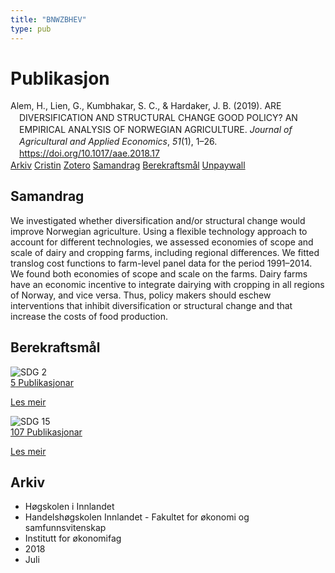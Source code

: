 ```yaml
---
title: "BNWZBHEV"
type: pub
---
```

<h1>Publikasjon</h1>
<article id="csl-bib-container-BNWZBHEV" class="csl-bib-container">
  <div class="csl-bib-body" style="line-height: 1.35; padding-left: 1em; text-indent:-1em;">
  <div class="csl-entry">Alem, H., Lien, G., Kumbhakar, S. C., &amp; Hardaker, J. B. (2019). ARE DIVERSIFICATION AND STRUCTURAL CHANGE GOOD POLICY? AN EMPIRICAL ANALYSIS OF NORWEGIAN AGRICULTURE. <i>Journal of Agricultural and Applied Economics</i>, <i>51</i>(1), 1&#x2013;26. <a href="https://doi.org/10.1017/aae.2018.17">https://doi.org/10.1017/aae.2018.17</a></div>
</div>
  <div class="csl-bib-buttons">
    <a href="#taxonomy-article-BNWZBHEV" class="csl-bib-button">Arkiv</a>
    <a href="https://app.cristin.no/results/show.jsf?id=1596033" alt="Cristin URL" class="csl-bib-button">Cristin</a>
    <a href="http://zotero.org/groups/5402882/items/BNWZBHEV" alt="Zotero URL" class="csl-bib-button">Zotero</a>
    <a href="#abstract-article-BNWZBHEV" class="csl-bib-button">Samandrag</a>
    <a href="#sdg-article-BNWZBHEV" class="csl-bib-button">Berekraftsmål</a>
    <a href="https://www.cambridge.org/core/services/aop-cambridge-core/content/view/1C51DFE28C8453EA4AABF29580D1D877/S1074070818000172a.pdf/div-class-title-are-diversification-and-structural-change-good-policy-an-empirical-analysis-of-norwegian-agriculture-div.pdf" class="csl-bib-button">Unpaywall</a>
  </div>
  <div id="csl-bib-meta-container-BNWZBHEV"></div>
</article>
<div id="csl-bib-meta-BNWZBHEV" class="csl-bib-meta">
  <article id="abstract-article-BNWZBHEV" class="abstract-article">
    <h1>Samandrag</h1>
    We investigated whether diversification and/or structural change would improve Norwegian agriculture. Using a flexible technology approach to account for different technologies, we assessed economies of scope and scale of dairy and cropping farms, including regional differences. We fitted translog cost functions to farm-level panel data for the period 1991–2014. We found both economies of scope and scale on the farms. Dairy farms have an economic incentive to integrate dairying with cropping in all regions of Norway, and vice versa. Thus, policy makers should eschew interventions that inhibit diversification or structural change and that increase the costs of food production.
  </article>
  <article id="sdg-article-BNWZBHEV" class="sdg-article">
    <h1>Berekraftsmål</h1>
    <div class="sdg-container"><div id="sdg2" class="sdg"> <img src="{{< params subfolder >}}images/sdg/sdg02_no.png" class="image" alt="SDG 2"> <div class="sdg-overlay"> <a href="{{< params subfolder >}}no/archive/?sdg=2#archive" class="sdg-publication-count"><span>5</span> Publikasjonar</a> <p><a href="NA" class="sdg-read-more">Les meir</a></p> </div> </div> <div id="sdg15" class="sdg"> <img src="{{< params subfolder >}}images/sdg/sdg15_no.png" class="image" alt="SDG 15"> <div class="sdg-overlay"> <a href="{{< params subfolder >}}no/archive/?sdg=15#archive" class="sdg-publication-count"><span>107</span> Publikasjonar</a> <p><a href="NA" class="sdg-read-more">Les meir</a></p> </div> </div></div>
  </article>
  <article id="taxonomy-article-BNWZBHEV" class="taxonomy-article">
    <h1>Arkiv</h1>
    <ul>
      <li>Høgskolen i Innlandet</li>
      <li>Handelshøgskolen Innlandet - Fakultet for økonomi og samfunnsvitenskap</li>
      <li>Institutt for økonomifag</li>
      <li>2018</li>
      <li>Juli</li>
    </ul>
  </article>
</div>

